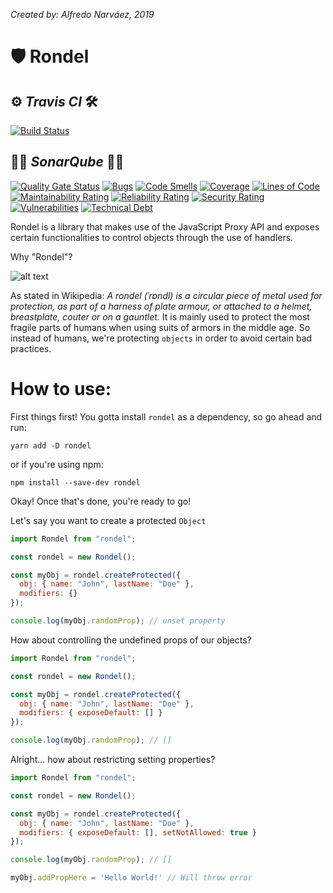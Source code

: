 _Created by: Alfredo Narváez, 2019_

# 🛡️ Rondel

## ⚙️ _Travis CI_ 🛠️

[![Build Status](https://travis-ci.com/alfdocimo/rondel.svg?branch=master)](https://travis-ci.com/alfdocimo/rondel)

## 👩‍🔬 _SonarQube_ 👨‍🔬

[![Quality Gate Status](https://sonarcloud.io/api/project_badges/measure?project=alfdocimo_rondel&metric=alert_status)](https://sonarcloud.io/dashboard?id=alfdocimo_rondel)
[![Bugs](https://sonarcloud.io/api/project_badges/measure?project=alfdocimo_rondel&metric=bugs)](https://sonarcloud.io/dashboard?id=alfdocimo_rondel)
[![Code Smells](https://sonarcloud.io/api/project_badges/measure?project=alfdocimo_rondel&metric=code_smells)](https://sonarcloud.io/dashboard?id=alfdocimo_rondel)
[![Coverage](https://sonarcloud.io/api/project_badges/measure?project=alfdocimo_rondel&metric=coverage)](https://sonarcloud.io/dashboard?id=alfdocimo_rondel)
[![Lines of Code](https://sonarcloud.io/api/project_badges/measure?project=alfdocimo_rondel&metric=ncloc)](https://sonarcloud.io/dashboard?id=alfdocimo_rondel)
[![Maintainability Rating](https://sonarcloud.io/api/project_badges/measure?project=alfdocimo_rondel&metric=sqale_rating)](https://sonarcloud.io/dashboard?id=alfdocimo_rondel)
[![Reliability Rating](https://sonarcloud.io/api/project_badges/measure?project=alfdocimo_rondel&metric=reliability_rating)](https://sonarcloud.io/dashboard?id=alfdocimo_rondel)
[![Security Rating](https://sonarcloud.io/api/project_badges/measure?project=alfdocimo_rondel&metric=security_rating)](https://sonarcloud.io/dashboard?id=alfdocimo_rondel)
[![Vulnerabilities](https://sonarcloud.io/api/project_badges/measure?project=alfdocimo_rondel&metric=vulnerabilities)](https://sonarcloud.io/dashboard?id=alfdocimo_rondel)
[![Technical Debt](https://sonarcloud.io/api/project_badges/measure?project=alfdocimo_rondel&metric=sqale_index)](https://sonarcloud.io/dashboard?id=alfdocimo_rondel)

Rondel is a library that makes use of the JavaScript Proxy API and exposes certain functionalities to control objects through the use of handlers.

Why "Rondel"?

![alt text](https://upload.wikimedia.org/wikipedia/commons/thumb/9/99/Gustav_Vasas_rustning%2C_1540_-_Livrustkammaren_-_91531.tif/lossy-page1-1200px-Gustav_Vasas_rustning%2C_1540_-_Livrustkammaren_-_91531.tif.jpg)

As stated in Wikipedia: _A rondel (ˈrɒndl) is a circular piece of metal used for protection, as part of a harness of plate armour, or attached to a helmet, breastplate, couter or on a gauntlet._ It is mainly used to protect the most fragile parts of humans when using suits of armors in the middle age. So instead of humans, we're protecting `objects` in order to avoid certain bad practices.

# How to use:

First things first! You gotta install `rondel` as a dependency, so go ahead and run:

```
yarn add -D rondel
```

or if you're using npm:

```
npm install --save-dev rondel
```

Okay! Once that's done, you're ready to go!

Let's say you want to create a protected `Object`

```js
import Rondel from "rondel";

const rondel = new Rondel();

const myObj = rondel.createProtected({
  obj: { name: "John", lastName: "Doe" },
  modifiers: {}
});

console.log(myObj.randomProp); // unset property
```

How about controlling the undefined props of our objects?

```js
import Rondel from "rondel";

const rondel = new Rondel();

const myObj = rondel.createProtected({
  obj: { name: "John", lastName: "Doe" },
  modifiers: { exposeDefault: [] }
});

console.log(myObj.randomProp); // []
```

Alright... how about restricting setting properties?

```js
import Rondel from "rondel";

const rondel = new Rondel();

const myObj = rondel.createProtected({
  obj: { name: "John", lastName: "Doe" },
  modifiers: { exposeDefault: [], setNotAllowed: true }
});

console.log(myObj.randomProp); // []

myObj.addPropHere = 'Hello World!' // Will throw error
```


